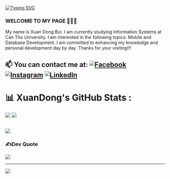 <a href="https://git.io/typing-svg"><img src="https://readme-typing-svg.herokuapp.com?font=Fira+Code&weight=600&size=25&pause=1000&random=false&width=435&lines=Hi+Visitor+!!!%F0%9F%91%8B;I'm+XuanDongDev+%F0%9F%A7%91%E2%80%8D%F0%9F%92%BB" alt="Typing SVG" /></a>

### WELCOME TO MY PAGE 👋👋👋
My name is Xuan Dong Bui. I am currently studying Information Systems at Can Tho University. I am interested in the following topics: Mobile and Database Development. I am committed to enhancing my knowledge and personal development day by day. Thanks for your visiting!!!<br>
## 📫 You can contact me at: [![Facebook](https://img.shields.io/badge/Facebook-%231877F2.svg?logo=Facebook&logoColor=white)](https://facebook.com/nauXgnoD.Y) [![Instagram](https://img.shields.io/badge/Instagram-%23E4405F.svg?logo=Instagram&logoColor=white)](https://instagram.com/__xuandong) [![LinkedIn](https://img.shields.io/badge/LinkedIn-%230077B5.svg?logo=linkedin&logoColor=white)](https://linkedin.com/in/xuandongdev) 




# 📊 XuanDong's GitHub Stats :
<p alight="center">
<img src="https://github-readme-stats.vercel.app/api?username=XuanDongDev&theme=radical&hide_border=false&include_all_commits=true&count_private=false">
<img src="https://github-readme-stats.vercel.app/api/top-langs/?username=XuanDongDev&theme=radical&hide_border=false&include_all_commits=true&count_private=false&layout=compact">
</p></br><img src="https://github-readme-streak-stats.herokuapp.com/?user=XuanDongDev&theme=radical&hide_border=false">


### ✍️Dev Quote
![](https://quotes-github-readme.vercel.app/api?type=horizontal&theme=radical)

---
[![](https://visitcount.itsvg.in/api?id=XuanDongDev&icon=0&color=0)](https://visitcount.itsvg.in)